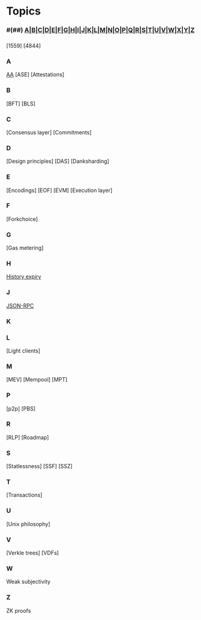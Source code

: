 # Topics

### #(##) [A](#a)|[B](#b)|[C](#c)|[D](#d)|[E](#e)|[F](#f)|[G](#g)|[H](#h)|[I](#i)|[J](#j)|[K](#k)|[L](#l)|[M](#m)|[N](#n)|[O](#o)|[P](#p)|[Q](#q)|[R](#r)|[S](#s)|[T](#t)|[U](#u)|[V](#v)|[W](#w)|[X](#x)|[Y](#y)|[Z](#z)

### #
[1559]
[4844]

### A
[AA]()
[ASE]
[Attestations]
### B
[BFT]
[BLS]

### C
[Consensus layer]
[Commitments]

### D
[Design principles]
[DAS]
[Danksharding]

### E 
[Encodings]
[EOF]
[EVM]
[Execution layer]

### F
[Forkchoice]

### G
[Gas metering]

### H
[History expiry]()  

### J
[JSON-RPC](/wiki/EL/JSON-RPC.md)

### K


### L
[Light clients]

### M
[MEV]
[Mempool]
[MPT]

### P
[p2p]
[PBS]

### R
[RLP]
[Roadmap]

### S
[Statlessness]
[SSF]
[SSZ]

### T
[Transactions]

### U
[Unix philosophy]

### V
[Verkle trees]
[VDFs]

### W
Weak subjectivity

### Z
ZK proofs